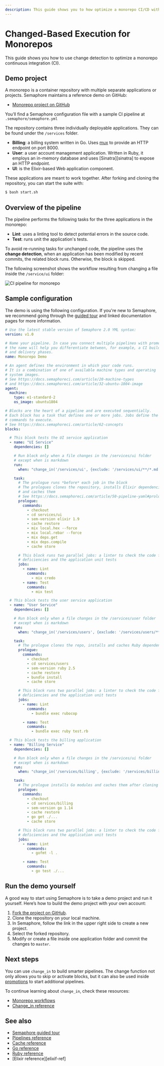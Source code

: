 ```yaml
---
description: This guide shows you to how optimize a monorepo CI/CD with change-based block execution.
---
```


# Changed-Based Execution for Monorepos

This guide shows you how to use change detection to optimize a monorepo continuous integration (CI).

## Demo project

A monorepo is a container repository with multiple separate applications or projects. Semaphore
maintains a reference demo on GitHub:

- [Monorepo project on GitHub][demo-project]

You’ll find a Semaphore configuration file with a sample CI pipeline at `.semaphore/semaphore.yml`

The repository contains three individually deployable applications. They can be found under the `/services` folder.

- **Billing**: a billing system written in Go. Uses [mux][mux] to provide an HTTP endpoint on port 8000.
- **User**: a user account management application. Written in Ruby, it employs an in-memory database and uses [Sinatra][sinatra] to expose an HTTP endpoint.
- **UI**: is the Elixir-based Web application component.

These applications are meant to work together. After forking and cloning the repository, you can
start the suite with:

```bash
$ bash start.sh
```

## Overview of the pipeline

The pipeline performs the following tasks for the three applications in the monorepo:

- **Lint**: uses a linting tool to detect potential errors in the source code.
- **Test**: runs unit the application's tests.

To avoid re-running tasks for unchanged code, the pipeline uses the **change detection**, when an
application has been modified by recent commits, the related block runs. Otherwise, the block is
skipped.

The following screenshot shows the workflow resulting from changing a file inside the `/service/ui`
folder:

![CI pipeline for monorepo](https://raw.githubusercontent.com/semaphoreci-demos/semaphore-demo-monorepo/master/public/ci-pipeline.png)

## Sample configuration

The demo is using the following configuration. If you're new to Semaphore, we recommend going
through the [guided tour](https://docs.semaphoreci.com/guided-tour/getting-started/) and linked
documentation pages for more information.

```yaml
# Use the latest stable version of Semaphore 2.0 YML syntax:
version: v1.0

# Name your pipeline. In case you connect multiple pipelines with promotions,
# the name will help you differentiate between, for example, a CI build phase
# and delivery phases.
name: Monorepo Demo

# An agent defines the environment in which your code runs.
# It is a combination of one of available machine types and operating
# system images.
# See https://docs.semaphoreci.com/article/20-machine-types
# and https://docs.semaphoreci.com/article/32-ubuntu-1804-image
agent:
  machine:
    type: e1-standard-2
    os_image: ubuntu1804

# Blocks are the heart of a pipeline and are executed sequentially.
# Each block has a task that defines one or more jobs. Jobs define the
# commands to execute.
# See https://docs.semaphoreci.com/article/62-concepts
blocks:

  # This block tests the UI service application
  - name: "UI Service"
    dependencies: []

    # Run block only when a file changes in the /services/ui folder
    # except when is markdown
    run:
      when: "change_in('/services/ui', {exclude: '/services/ui/**/*.md'})"

    task:
      # The prologue runs *before* each job in the block
      # The prologues clones the repository, installs Elixir dependencies
      # and caches them
      # See https://docs.semaphoreci.com/article/50-pipeline-yaml#prologue
      prologue:
        commands:
          - checkout
          - cd services/ui
          - sem-version elixir 1.9
          - cache restore
          - mix local.hex --force
          - mix local.rebar --force
          - mix deps.get
          - mix deps.compile
          - cache store

      # This block runs two parallel jobs: a linter to check the code for
      # deficiencies and the application unit tests
      jobs:
        - name: Lint
          commands:
            - mix credo
        - name: Test
          commands:
            - mix test

  # This block tests the user service application
  - name: "User Service"
    dependencies: []

    # Run block only when a file changes in the /services/user folder
    # except when is markdown
    run:
      when: "change_in('/services/users', {exclude: '/services/users/**/*.md'})"

    task:
      # The prologue clones the repo, installs and caches Ruby dependencies
      prologue:
        commands:
          - checkout
          - cd services/users
          - sem-version ruby 2.5
          - cache restore
          - bundle install
          - cache store

      # This block runs two parallel jobs: a linter to check the code for
      # deficiencies and the application unit tests
      jobs:
        - name: Lint
          commands:
            - bundle exec rubocop

        - name: Test
          commands:
            - bundle exec ruby test.rb

  # This block tests the billing application
  - name: "Billing Service"
    dependencies: []

    # Run block only when a file changes in the /services/ui folder
    # except when is markdown
    run:
      when: "change_in('/services/billing', {exclude: '/services/billing/**/*.md'})"

    task:
      # The prologue installs Go modules and caches them after cloning the repo
      prologue:
        commands:
          - checkout
          - cd services/billing
          - sem-version go 1.14
          - cache restore
          - go get ./...
          - cache store

      # This block runs two parallel jobs: a linter to check the code for
      # deficiencies and the application unit tests
      jobs:
        - name: Lint
          commands:
            - gofmt -l .

        - name: Test
          commands:
            - go test ./...
```

## Run the demo yourself

A good way to start using Semaphore is to take a demo project and run it
yourself. Here’s how to build the demo project with your own account:

1. [Fork the project on GitHub][demo-project].
2. Clone the repository on your local machine.
3. In Semaphore, follow the link in the upper right side to create a new project.
4. Select the forked repository.
5. Modify or create a file inside one application folder and commit the changes to `master`.

## Next steps

You can use `change_in` to build smarter pipelines. The change function not only allows you to skip
or activate blocks, but it can also be used inside [promotions][promotions] to start additional
pipelines.

To continue learning about `change_in`, check these resources:
- [Monorepo workflows][monorepo-workflows]
- [Change_in reference][change-in]

## See also

- [Semaphore guided tour][guided-tour]
- [Pipelines reference][pipelines-ref]
- [Cache reference][cache-ref]
- [Go reference][go-ref]
- [Ruby reference][ruby-ref]
- [Elixir reference][elixif-ref]

[monorepo-workflows]: https://docs.semaphoreci.com/essentials/building-monorepo-projects/
[change-in]: https://docs.semaphoreci.com/reference/conditions-reference/#usage-examples-for-change_in
[demo-project]: https://github.com/semaphoreci-demos/semaphore-demo-monorepo
[promotions-guide]: https://docs.semaphoreci.com/guided-tour/deploying-with-promotions/
[caching-guide]: https://docs.semaphoreci.com/guided-tour/caching-dependencies/
[guided-tour]: https://docs.semaphoreci.com/guided-tour/getting-started/
[pipelines-ref]: https://docs.semaphoreci.com/reference/pipeline-yaml-reference/
[cache-ref]: https://docs.semaphoreci.com/reference/toolbox-reference/#cache
[mux]: https://github.com/gorilla/mux
[elixir-ref]: https://docs.semaphoreci.com/programming-languages/elixir/
[ruby-ref]: https://docs.semaphoreci.com/programming-languages/ruby/
[go-ref]: https://docs.semaphoreci.com/programming-languages/go/
[promotions]: https://docs.semaphoreci.com/guided-tour/deploying-with-promotions/
